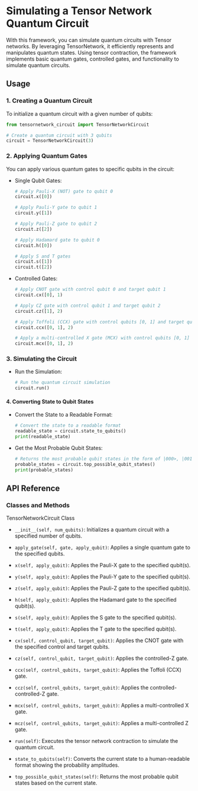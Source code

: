 # Simulating a Tensor Network Quantum Circuit
With this framework, you can simulate quantum circuits with Tensor networks. By leveraging TensorNetwork, it efficiently represents and manipulates quantum states. Using tensor contraction, the framework implements basic quantum gates, controlled gates, and functionality to simulate quantum circuits.

## Usage

### 1. Creating a Quantum Circuit
To initialize a quantum circuit with a given number of qubits:

```python
from tensornetwork_circuit import TensorNetworkCircuit

# Create a quantum circuit with 3 qubits
circuit = TensorNetworkCircuit(3)
```

### 2. Applying Quantum Gates
You can apply various quantum gates to specific qubits in the circuit:
* Single Qubit Gates:
    ```python
    # Apply Pauli-X (NOT) gate to qubit 0
    circuit.x([0])

    # Apply Pauli-Y gate to qubit 1
    circuit.y([1])

    # Apply Pauli-Z gate to qubit 2
    circuit.z([2])

    # Apply Hadamard gate to qubit 0
    circuit.h([0])

    # Apply S and T gates
    circuit.s([1])
    circuit.t([2])
    ```
* Controlled Gates:
    ```python
    # Apply CNOT gate with control qubit 0 and target qubit 1
    circuit.cx([0], 1)

    # Apply CZ gate with control qubit 1 and target qubit 2
    circuit.cz([1], 2)

    # Apply Toffoli (CCX) gate with control qubits [0, 1] and target qubit 2
    circuit.ccx([0, 1], 2)

    # Apply a multi-controlled X gate (MCX) with control qubits [0, 1] and target qubit 2
    circuit.mcx([0, 1], 2)
    ```

### 3. Simulating the Circuit
* Run the Simulation:
    ```python
    # Run the quantum circuit simulation
    circuit.run()
    ```
#### 4. Converting State to Qubit States
* Convert the State to a Readable Format:
    ```python
    # Convert the state to a readable format
    readable_state = circuit.state_to_qubits()
    print(readable_state)
    ```
* Get the Most Probable Qubit States:
    ```python
    # Returns the most probable qubit states in the form of |000>, |001>, etc.
    probable_states = circuit.top_possible_qubit_states()
    print(probable_states)
    ```

## API Reference
### Classes and Methods
TensorNetworkCircuit Class
* `__init__(self, num_qubits)`: Initializes a quantum circuit with a specified number of qubits.

* `apply_gate(self, gate, apply_qubit)`: Applies a single quantum gate to the specified qubits.

* `x(self, apply_qubit)`: Applies the Pauli-X gate to the specified qubit(s).

* `y(self, apply_qubit)`: Applies the Pauli-Y gate to the specified qubit(s).

* `z(self, apply_qubit)`: Applies the Pauli-Z gate to the specified qubit(s).

* `h(self, apply_qubit)`: Applies the Hadamard gate to the specified qubit(s).

* `s(self, apply_qubit)`: Applies the S gate to the specified qubit(s).

* `t(self, apply_qubit)`: Applies the T gate to the specified qubit(s).

* `cx(self, control_qubit, target_qubit)`: Applies the CNOT gate with the specified control and target qubits.

* `cz(self, control_qubit, target_qubit)`: Applies the controlled-Z gate.
  
* `ccx(self, control_qubits, target_qubit)`: Applies the Toffoli (CCX) gate.
  
* `ccz(self, control_qubits, target_qubit)`: Applies the controlled-controlled-Z gate.
  
* `mcx(self, control_qubits, target_qubit)`: Applies a multi-controlled X gate.
  
* `mcz(self, control_qubits, target_qubit)`: Applies a multi-controlled Z gate.
  
* `run(self)`: Executes the tensor network contraction to simulate the quantum circuit.
  
* `state_to_qubits(self)`: Converts the current state to a human-readable format showing the probability amplitudes.
  
* `top_possible_qubit_states(self)`: Returns the most probable qubit states based on the current state.
